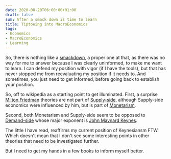 ```yaml
---
date: 2020-08-20T06:00:00+01:00
draft: false
sum: After a smack down is time to learn
title: Tiptoeing into MacroEconomics
tags:
- Economics
- MacroEconomics
- Learning
---
```


So, there is nothing like a [smackdown](https://twitter.com/K_Niemietz/status/1296128167590137863), a proper one at that, as there was no way for me to answer because I was clearly uninformed, to make me want to learn. I can defend my position with vigor (if I have the tools), but that has never stopped me from reevaluating my position if it needs to. And sometimes, you just need to get informed, before going back to establish your position.

So, off to wikipedia as a starting point to get illuminated. First, a surprise [Milton Friedman](https://en.wikipedia.org/wiki/Milton_Friedman) theories are not part of [Supply-side](https://en.wikipedia.org/wiki/Supply-side_economics), although Supply-side economics were influenced by him, but is part of [Monetarism](https://en.wikipedia.org/wiki/Monetarism).

Second, both Monetarism and Supply-side seem to be opposed to [Demand-side](https://en.wikipedia.org/wiki/Demand-side_economics) whose major exponent is [John Maynard Keynes](https://en.wikipedia.org/wiki/John_Maynard_Keynes).


The little I have read, reaffirms my current position of Keynesiansm FTW. Which doesn't mean that I don't see some interesting points in other theories that need to be investigated further.

But I need to get my hands in a few books to inform myself better.
